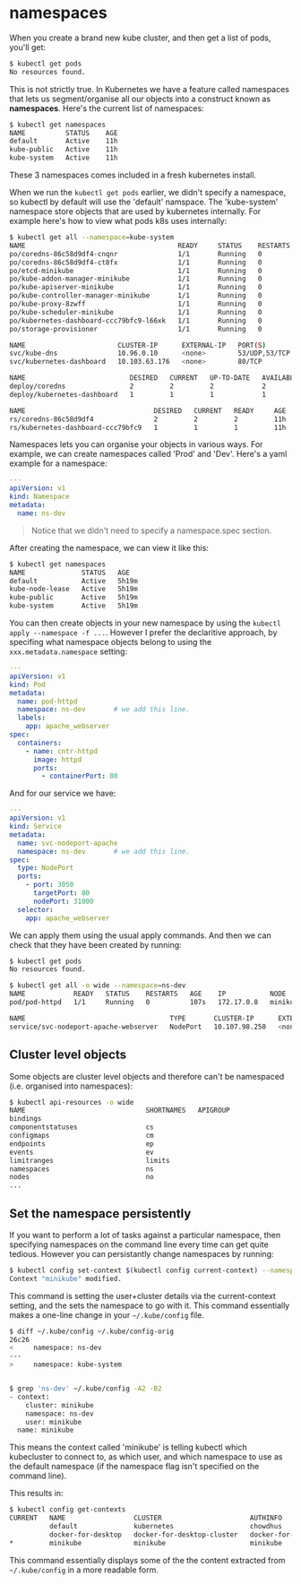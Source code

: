 # namespaces

When you create a brand new kube cluster, and then get a list of pods, you'll get:

```bash
$ kubectl get pods
No resources found.
```

This is not strictly true. In Kubernetes we have a feature called namespaces that lets us segment/organise all our objects into a construct known as **namespaces**. Here's the current list of namespaces:

```bash
$ kubectl get namespaces
NAME          STATUS    AGE
default       Active    11h
kube-public   Active    11h
kube-system   Active    11h
```

These 3 namespaces comes included in a fresh kubernetes install.

When we run the `kubectl get pods` earlier, we didn't specify a namespace, so kubectl by default will use the 'default' namspace. The 'kube-system' namespace store objects that are used by kubernetes internally. For example here's how to view what pods k8s uses internally:

```bash
$ kubectl get all --namespace=kube-system
NAME                                      READY     STATUS    RESTARTS   AGE
po/coredns-86c58d9df4-cnqnr               1/1       Running   0          11h
po/coredns-86c58d9df4-ct8fx               1/1       Running   0          11h
po/etcd-minikube                          1/1       Running   0          11h
po/kube-addon-manager-minikube            1/1       Running   0          11h
po/kube-apiserver-minikube                1/1       Running   0          11h
po/kube-controller-manager-minikube       1/1       Running   0          11h
po/kube-proxy-8zwff                       1/1       Running   0          11h
po/kube-scheduler-minikube                1/1       Running   0          11h
po/kubernetes-dashboard-ccc79bfc9-l66xk   1/1       Running   0          11h
po/storage-provisioner                    1/1       Running   0          11h

NAME                       CLUSTER-IP      EXTERNAL-IP   PORT(S)         AGE
svc/kube-dns               10.96.0.10      <none>        53/UDP,53/TCP   11h
svc/kubernetes-dashboard   10.103.63.176   <none>        80/TCP          11h

NAME                          DESIRED   CURRENT   UP-TO-DATE   AVAILABLE   AGE
deploy/coredns                2         2         2            2           11h
deploy/kubernetes-dashboard   1         1         1            1           11h

NAME                                DESIRED   CURRENT   READY     AGE
rs/coredns-86c58d9df4               2         2         2         11h
rs/kubernetes-dashboard-ccc79bfc9   1         1         1         11h
```

Namespaces lets you can organise your objects in various ways. For example, we can create namespaces called 'Prod' and 'Dev'. Here's a yaml example for a namespace:

```yaml
---
apiVersion: v1
kind: Namespace
metadata:
  name: ns-dev
```

> Notice that we didn't need to specify a namespace.spec section.



After creating the namespace, we can view it like this:

```bash
$ kubectl get namespaces
NAME              STATUS   AGE
default           Active   5h19m
kube-node-lease   Active   5h19m
kube-public       Active   5h19m
kube-system       Active   5h19m
```

You can then create objects in your new namespace by using the `kubectl apply --namespace -f ...`. However I prefer the declaritive approach, by specifing what namespace objects belong to using the `xxx.metadata.namespace` setting:

```yaml
---
apiVersion: v1
kind: Pod
metadata:
  name: pod-httpd
  namespace: ns-dev       # we add this line.
  labels:
    app: apache_webserver
spec:
  containers:
    - name: cntr-httpd
      image: httpd
      ports:
        - containerPort: 80
```

And for our service we have:

```yaml
---
apiVersion: v1
kind: Service
metadata:
  name: svc-nodeport-apache
  namespace: ns-dev       # we add this line.
spec:
  type: NodePort
  ports:
    - port: 3050
      targetPort: 80
      nodePort: 31000
  selector:
    app: apache_webserver
```

We can apply them using the usual apply commands. And then we can check that they have been created by running:

```bash
$ kubectl get pods
No resources found.

$ kubectl get all -o wide --namespace=ns-dev
NAME            READY   STATUS    RESTARTS   AGE    IP           NODE       NOMINATED NODE   READINESS GATES
pod/pod-httpd   1/1     Running   0          107s   172.17.0.8   minikube   <none>           <none>

NAME                                    TYPE       CLUSTER-IP      EXTERNAL-IP   PORT(S)          AGE   SELECTOR
service/svc-nodeport-apache-webserver   NodePort   10.107.98.250   <none>        3050:31000/TCP   62s   app=apache_webserver
```

## Cluster level objects

Some objects are cluster level objects and therefore can't be namespaced (i.e. organised into namespaces):

```bash
$ kubectl api-resources -o wide
NAME                              SHORTNAMES   APIGROUP                       NAMESPACED   KIND                             VERBS
bindings                                                                      true         Binding                          [create]
componentstatuses                 cs                                          false        ComponentStatus                  [get list]
configmaps                        cm                                          true         ConfigMap                        [create delete deletecollection get list patch update watch]
endpoints                         ep                                          true         Endpoints                        [create delete deletecollection get list patch update watch]
events                            ev                                          true         Event                            [create delete deletecollection get list patch update watch]
limitranges                       limits                                      true         LimitRange                       [create delete deletecollection get list patch update watch]
namespaces                        ns                                          false        Namespace                        [create delete get list patch update watch]
nodes                             no                                          false        Node                             [create delete deletecollection get list patch update watch]
...
```

## Set the namespace persistently

If you want to perform a lot of tasks against a particular namespace, then specifying namespaces on the command line every time can get quite tedious. However you can persistantly change namespaces by running:

```bash
$ kubectl config set-context $(kubectl config current-context) --namespace=ns-dev
Context "minikube" modified.
```

This command is setting the user+cluster details via the current-context setting, and the sets the namespace to go with it. This command essentially makes a one-line change in your `~/.kube/config` file.

```bash
$ diff ~/.kube/config ~/.kube/config-orig
26c26
<     namespace: ns-dev
---
>     namespace: kube-system


$ grep 'ns-dev' ~/.kube/config -A2 -B2
- context:
    cluster: minikube
    namespace: ns-dev
    user: minikube
  name: minikube
```

This means the context called 'minikube' is telling kubectl which kubecluster to connect to, as which user, and which namespace to use as the default namespace (if the namespace flag isn't specified on the command line).

This results in:

```bash
$ kubectl config get-contexts
CURRENT   NAME                 CLUSTER                      AUTHINFO             NAMESPACE
          default              kubernetes                   chowdhus
          docker-for-desktop   docker-for-desktop-cluster   docker-for-desktop
*         minikube             minikube                     minikube             ns-dev
```

This command essentially displays some of the the content extracted from `~/.kube/config` in a more readable form.